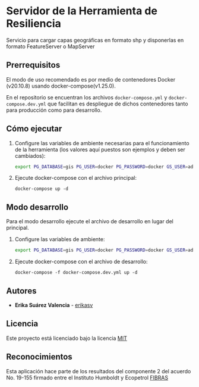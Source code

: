 # Servidor de la Herramienta de Resiliencia

Servicio para cargar capas geográficas en formato shp y disponerlas en formato FeatureServer o MapServer

## Prerrequisitos

El modo de uso recomendado es por medio de contenedores Docker (v20.10.8) usando docker-compose(v1.25.0).

En el repositorio se encuentran los archivos `docker-compose.yml` y `docker-compose.dev.yml` que facilitan es despliegue de dichos contenedores tanto para producción como para desarrollo.

## Cómo ejecutar

1. Configure las variables de ambiente necesarias para el funcionamiento de la herramienta (los valores aquí puestos son ejemplos y deben ser cambiados):
   ```sh
   export PG_DATABASE=gis PG_USER=docker PG_PASSWORD=docker GS_USER=admin GS_PASS=geoserver GS_DATA_DIR='../geoserver_data' MODEL_OUPUTS_DIR='../model_outputs' MODEL_PASSWORD='model_password'
   ```
1. Ejecute docker-compose con el archivo principal:
   ```
   docker-compose up -d
   ```

## Modo desarrollo

Para el modo desarrollo ejecute el archivo de desarrollo en lugar del principal.

1. Configure las variables de ambiente:
   ```sh
   export PG_DATABASE=gis PG_USER=docker PG_PASSWORD=docker GS_USER=admin GS_PASS=geoserver GS_DATA_DIR='../geoserver_data' MODEL_OUPUTS_DIR='../model_outputs' MODEL_PASSWORD='model_password'
   ```
1. Ejecute docker-compose con el archivo de desarrollo:
   ```
   docker-compose -f docker-compose.dev.yml up -d
   ```

## Autores

- **Erika Suárez Valencia** - [erikasv](https://github.com/erikasv)

## Licencia

Este proyecto está licenciado bajo la licencia [MIT](LICENSE)

## Reconocimientos

Esta aplicación hace parte de los resultados del componente 2 del acuerdo No. 19-155 firmado entre el Instituto Humboldt y Ecopetrol [FIBRAS](http://humboldt.org.co/fibras/componente2.html)
